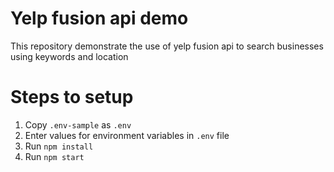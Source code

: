 # Yelp fusion api demo
This repository demonstrate the use of yelp fusion api to search businesses using keywords and location

# Steps to setup
1. Copy `.env-sample` as `.env`
2. Enter values for environment variables in `.env` file
3. Run `npm install`
4. Run `npm start`